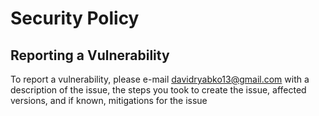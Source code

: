 # Security Policy

## Reporting a Vulnerability

To report a vulnerability, please e-mail davidryabko13@gmail.com with a description of the issue, the steps you took to create the issue, affected versions, and if known, mitigations for the issue
